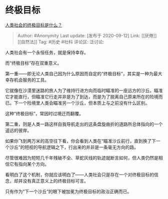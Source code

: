 # 终极目标
[人类社会的终极目标是什么？](https://www.zhihu.com/question/419458902/answer/1467759400)

> Author: #Anonymity
> Last update: [发布于 2020-09-12]
> Link: [[厌倦]] [[自然法]]
> Tag: #历史 #社科
> 评论区:
> 泛讨论:

人类社会有一个永恒任务，就是保持幸存。

而“终极目标”存在双重意义。

第一重——即无论人类自己因为什么原因而自定的“终极目标”，其实是一种为最大幸存机会服务的工具。

它就像在沙漠里迷路的旅人为了维持行进方向而临时瞄准的一座远方的沙丘。瞄准它才能直行，但瞄准它行走并非是为了到达，而是为了脱离自己原来所在的险境而已。下一个险境里人类会瞄准另一个沙丘，但本质上与之前没有什么区别。

这种“终极目标”，常因时过境迁而翻覆。

第二重，则是人类一路这样自我导航走出的这条盘旋曲折的道路所总体指向的一个遥远的彼岸。

如果你飞到两万米的高空往下看，你会看到人类在“瞄准沙丘前行，直到换了下一个沙丘”的短视的导航逻辑之下，行出来的并非是一条毫无方向的路。

尽管很难因为短短几千年残破不全、草蛇灰线的轨迹就断言如何，但人类仍然是相信它有指向某个方向。

看明白了这个机制，你就应该明白了——人类社会只是存在一个对终极目标的信念，却并没有真正意义上的终极目标可言。

只有作为“下一个沙丘”的眼下被加冕为终极目标的政治正确而已。
